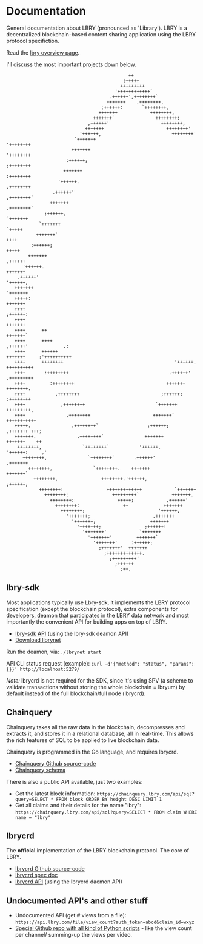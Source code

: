 # Documentation

General documentation about LBRY (pronounced as 'Library'). LBRY is a decentralized blockchain-based content sharing application using the LBRY protocol specifiction.

Read the [lbry overview page](https://lbry.tech/overview).

I'll discuss the most important projects down below.

```
                                             ++                                            
                                           :+++++                                          
                                          +++++++++                                        
                                        '++++++++++++`                                     
                                      .++++++',++++++++`                                   
                                     +++++++    .++++++++.                                 
                                   ;++++++:       `++++++++,                               
                                  +++++++            ++++++++,                             
                                +++++++`               ++++++++:                           
                              ,++++++'                   ++++++++;                         
                             +++++++                       ++++++++'                       
                           '++++++,                          ++++++++'                     
                         `+++++++                              '++++++++                   
                        +++++++                                  '++++++++                 
                      :++++++;                                     ;++++++++               
                     +++++++                                         :++++++++             
                   '++++++.                                            ,++++++++           
                 .++++++'                                                ,++++++++`        
                +++++++                                                    .++++++++`      
              ;++++++,                                                       `+++++++      
            `+++++++                                                           `+++++      
           +++++++`                                                              ++++      
         :++++++;                                                               +++++      
        +++++++                                                               ,++++++      
      '++++++.                                                               +++++++       
    .++++++'                                                               '++++++,        
   +++++++                                                               `+++++++          
   +++++:                                                               +++++++            
   ++++                                                               ;++++++:             
   ++++                                                              +++++++               
   ++++      ++                                                    +++++++`                
   ++++      ++++                                                ,++++++'             .:   
   ++++      ++++++                                             +++++++     :'++++++++++   
   ++++      ++++++++                                         '++++++.       ++++++++++    
   ++++       :++++++++                                     .++++++'         .+++++++++    
   ++++         :++++++++                                  +++++++            ++++++++.    
   ++++           ,++++++++                              ;++++++:            :++++++++     
   ++++             ,++++++++                          `+++++++             +++++++++,     
   ++++               ,++++++++                       +++++++`            +++++++++++      
   +++++.               .++++++++`                  :++++++;            ,+++++++ +++;      
   +++++++.               .++++++++`               +++++++             +++++++    ++       
    ++++++++,               `++++++++`           '++++++.            '++++++:     ,'       
      ++++++++,               `++++++++`       .++++++'            .+++++++                
        ++++++++,               `++++++++.    +++++++             +++++++`                 
          ++++++++,                ++++++++.'++++++,            ;++++++;                   
            ++++++++:                +++++++++++++            `+++++++                     
              ++++++++:                +++++++++`            +++++++.                      
                ++++++++:                +++++;            ,++++++'                        
                  ++++++++:                ++             +++++++                          
                    ++++++++;                           '++++++,                           
                      '+++++++;                       .+++++++                             
                        '+++++++;                    +++++++                               
                          '+++++++;                ;++++++:                                
                            '+++++++'            `+++++++                                  
                              '+++++++'         +++++++`                                   
                                '+++++++'     :++++++;                                     
                                  ;+++++++'  +++++++                                       
                                    ;+++++++++++++.                                        
                                      ;+++++++++'                                          
                                        ;++++++                                            
                                          :++,
```

## lbry-sdk

Most applications typically use Lbry-sdk, it implements the LBRY protocol specification (except the blockchain protocol), extra components for developers, deamon that participates in the LBRY data network and most importantly the convenient API for building apps on top of LBRY.

* [lbry-sdk API](https://lbry.tech/api/sdk) (using the lbry-sdk deamon API)
* [Download librynet](https://github.com/lbryio/lbry-sdk/releases)

Run the deamon, via: `./lbrynet start`

API CLI status request (example): `curl -d'{"method": "status", "params": {}}' http://localhost:5279/`

*Note:* lbrycrd is not required for the SDK, since it's using SPV (a scheme to validate transactions without storing the whole blockchain = lbryum) by default instead of the full blockchain/full node (lbrycrd).

## Chainquery

Chainquery takes all the raw data in the blockchain, decompresses and extracts it, and stores it in a relational database, all in real-time. This allows the rich features of SQL to be applied to live blockchain data.

Chainquery is programmed in the Go language, and requires lbrycrd.

* [Chainquery Github source-code](https://github.com/lbryio/chainquery)
* [Chainquery schema](https://github.com/lbryio/chainquery/blob/master/db/chainquery_schema.sql)

There is also a public API available, just two examples:

* Get the latest block information: `https://chainquery.lbry.com/api/sql?query=SELECT * FROM block ORDER BY height DESC LIMIT 1`
* Get all claims and their details for the name "lbry": `https://chainquery.lbry.com/api/sql?query=SELECT * FROM claim WHERE name = "lbry"`

## lbrycrd

The **official** implementation of the LBRY blockchain protocol. The core of LBRY.

* [lbrycrd Github source-code](https://github.com/lbryio/lbrycrd)
* [lbrycrd spec doc](lbry-spec.pdf)
* [lbrycrd API](https://lbry.tech/api/blockchain) (using the lbrycrd daemon API)

## Undocumented API's and other stuff

* Undocumented API (get # views from a file): `https://api.lbry.com/file/view_count?auth_token=abcd&claim_id=wxyz`
* [Special Github repo with all kind of Python scripts](https://github.com/eggplantbren/LBRYnomics/blob/master/fetch_data.py#L137) - like the view count per channel/ summing-up the views per video.
